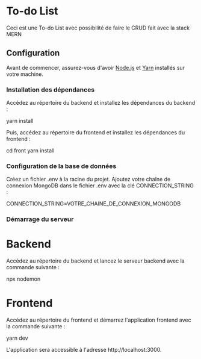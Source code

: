 # To-do List

Ceci est une To-do List avec possibilité de faire le CRUD fait avec la stack MERN

## Configuration

Avant de commencer, assurez-vous d'avoir [Node.js](https://nodejs.org/) et [Yarn](https://yarnpkg.com/) installés sur votre machine.

### Installation des dépendances

Accédez au répertoire du backend et installez les dépendances du backend :

yarn install

Puis, accédez au répertoire du frontend et installez les dépendances du frontend :

cd front
yarn install

### Configuration de la base de données

Créez un fichier .env à la racine du projet.
Ajoutez votre chaîne de connexion MongoDB dans le fichier .env avec la clé CONNECTION_STRING :

CONNECTION_STRING=VOTRE_CHAINE_DE_CONNEXION_MONGODB

### Démarrage du serveur

# Backend
Accédez au répertoire du backend et lancez le serveur backend avec la commande suivante :

npx nodemon

# Frontend

Accédez au répertoire du frontend et démarrez l'application frontend avec la commande suivante :

yarn dev

L'application sera accessible à l'adresse http://localhost:3000.


